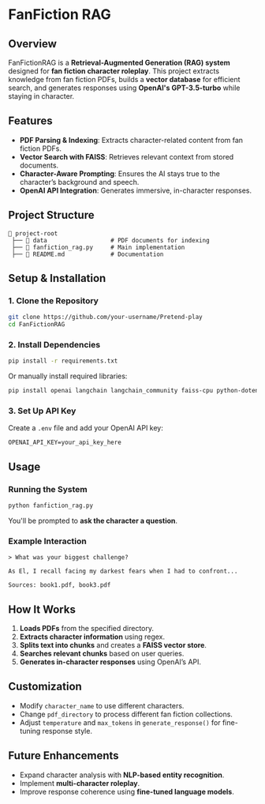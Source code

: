 # FanFiction RAG

## Overview
FanFictionRAG is a **Retrieval-Augmented Generation (RAG) system** designed for **fan fiction character roleplay**. This project extracts knowledge from fan fiction PDFs, builds a **vector database** for efficient search, and generates responses using **OpenAI's GPT-3.5-turbo** while staying in character.

## Features
- **PDF Parsing & Indexing**: Extracts character-related content from fan fiction PDFs.
- **Vector Search with FAISS**: Retrieves relevant context from stored documents.
- **Character-Aware Prompting**: Ensures the AI stays true to the character’s background and speech.
- **OpenAI API Integration**: Generates immersive, in-character responses.

## Project Structure
```
📂 project-root
 ├── 📂 data                  # PDF documents for indexing
 ├── 📜 fanfiction_rag.py     # Main implementation
 ├── 📜 README.md             # Documentation
```

## Setup & Installation
### 1. Clone the Repository
```sh
git clone https://github.com/your-username/Pretend-play
cd FanFictionRAG
```

### 2. Install Dependencies
```sh
pip install -r requirements.txt
```
Or manually install required libraries:
```sh
pip install openai langchain langchain_community faiss-cpu python-dotenv
```

### 3. Set Up API Key
Create a `.env` file and add your OpenAI API key:
```
OPENAI_API_KEY=your_api_key_here
```

## Usage
### Running the System
```sh
python fanfiction_rag.py
```
You'll be prompted to **ask the character a question**.

### Example Interaction
```
> What was your biggest challenge?

As El, I recall facing my darkest fears when I had to confront...

Sources: book1.pdf, book3.pdf
```

## How It Works
1. **Loads PDFs** from the specified directory.
2. **Extracts character information** using regex.
3. **Splits text into chunks** and creates a **FAISS vector store**.
4. **Searches relevant chunks** based on user queries.
5. **Generates in-character responses** using OpenAI’s API.

## Customization
- Modify `character_name` to use different characters.
- Change `pdf_directory` to process different fan fiction collections.
- Adjust `temperature` and `max_tokens` in `generate_response()` for fine-tuning response style.

## Future Enhancements
- Expand character analysis with **NLP-based entity recognition**.
- Implement **multi-character roleplay**.
- Improve response coherence using **fine-tuned language models**.


